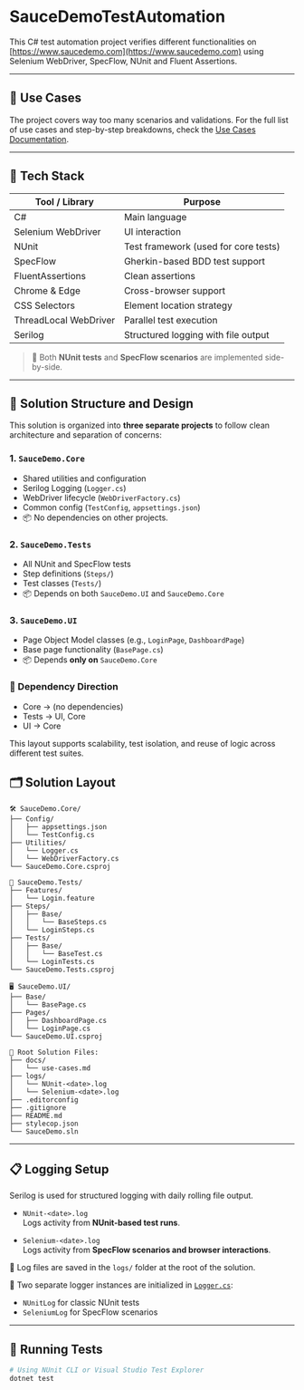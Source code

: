 # SauceDemoTestAutomation

This C# test automation project verifies different functionalities on [https://www.saucedemo.com](https://www.saucedemo.com) using Selenium WebDriver, SpecFlow, NUnit and Fluent Assertions.

---

## 📌 Use Cases

The project covers way too many scenarios and validations. 
For the full list of use cases and step-by-step breakdowns, check the [Use Cases Documentation](./docs/use-cases.md).

---

## 🧰 Tech Stack

| Tool / Library        | Purpose                              |
|-----------------------|---------------------------------------|
| C#                    | Main language                        |
| Selenium WebDriver    | UI interaction                       |
| NUnit                 | Test framework (used for core tests) |
| SpecFlow              | Gherkin-based BDD test support       |
| FluentAssertions      | Clean assertions                     |
| Chrome & Edge         | Cross-browser support                |
| CSS Selectors         | Element location strategy            |
| ThreadLocal WebDriver | Parallel test execution              |
| Serilog               | Structured logging with file output  |

> 🔄 Both **NUnit tests** and **SpecFlow scenarios** are implemented side-by-side.

---

## 🔧 Solution Structure and Design

This solution is organized into **three separate projects** to follow clean architecture and separation of concerns:

### 1. `SauceDemo.Core`
- Shared utilities and configuration
- Serilog Logging (`Logger.cs`)
- WebDriver lifecycle (`WebDriverFactory.cs`)
- Common config (`TestConfig`, `appsettings.json`)
- 📦 No dependencies on other projects.

### 2. `SauceDemo.Tests`
- All NUnit and SpecFlow tests
- Step definitions (`Steps/`)
- Test classes (`Tests/`)
- 📦 Depends on both `SauceDemo.UI` and `SauceDemo.Core`

### 3. `SauceDemo.UI`
- Page Object Model classes (e.g., `LoginPage`, `DashboardPage`)
- Base page functionality (`BasePage.cs`)
- 📦 Depends **only on** `SauceDemo.Core`


### 🔁 Dependency Direction
- Core -> (no dependencies)
- Tests -> UI, Core
- UI -> Core

This layout supports scalability, test isolation, and reuse of logic across different test suites.

## 🗂️ Solution Layout

```text
🛠️ SauceDemo.Core/
├── Config/
│   ├── appsettings.json
│   └── TestConfig.cs
├── Utilities/
│   └── Logger.cs
│   └── WebDriverFactory.cs
└── SauceDemo.Core.csproj

🧪 SauceDemo.Tests/
├── Features/
│   └── Login.feature
├── Steps/
│   ├── Base/
│   │   └── BaseSteps.cs
│   └── LoginSteps.cs
├── Tests/
│   ├── Base/
│   │   └── BaseTest.cs
│   └── LoginTests.cs
└── SauceDemo.Tests.csproj

🖥️ SauceDemo.UI/
├── Base/
│   └── BasePage.cs
├── Pages/
│   ├── DashboardPage.cs
│   └── LoginPage.cs
└── SauceDemo.UI.csproj

📁 Root Solution Files:
├── docs/
│   └── use-cases.md
├── logs/
│   └── NUnit-<date>.log
│   └── Selenium-<date>.log
├── .editorconfig
├── .gitignore
├── README.md
├── stylecop.json
└── SauceDemo.sln
```
---

## 📋 Logging Setup

Serilog is used for structured logging with daily rolling file output.

- `NUnit-<date>.log`  
  Logs activity from **NUnit-based test runs**.

- `Selenium-<date>.log`  
  Logs activity from **SpecFlow scenarios and browser interactions**.

📂 Log files are saved in the `logs/` folder at the root of the solution.

🧱 Two separate logger instances are initialized in [`Logger.cs`](./SauceDemo.Core/Utilities/Logger.cs):
- `NUnitLog` for classic NUnit tests
- `SeleniumLog` for SpecFlow scenarios

---

## 🚀 Running Tests

```bash
# Using NUnit CLI or Visual Studio Test Explorer
dotnet test
```
